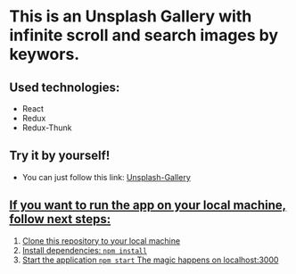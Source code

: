 <h1>This is an Unsplash Gallery with infinite scroll and search images by keywors.</h1>

<h2>Used technologies:</h2>
<ul>
  <li>React</li>
  <li>Redux</li>
  <li>Redux-Thunk</li>
</ul>

<h2>Try it by yourself!</h2>
<ul>
  <li>You can just follow this link: <a href="https://artem1458.github.io/unsplash-gallery/">Unsplash-Gallery</li>
</ul>

<h2>If you want to run the app on your local machine, follow next steps:</h2>
<ol>
  <li>Clone this repository to your local machine</li>
  <li>Install dependencies: <code>npm install</code></li>
  <li>Start the application <code>npm start</code> The magic happens on localhost:3000</li>
</ol>
